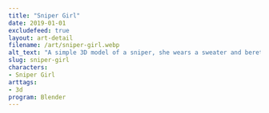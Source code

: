 ```yaml
---
title: "Sniper Girl"
date: 2019-01-01
excludefeed: true
layout: art-detail
filename: /art/sniper-girl.webp
alt_text: "A simple 3D model of a sniper, she wears a sweater and beret of the same dim green. She has brown hair and eyes."
slug: sniper-girl
characters:
- Sniper Girl
arttags:
- 3d
program: Blender
---
```

